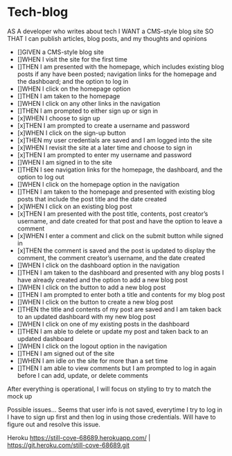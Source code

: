 # Tech-blog

AS A developer who writes about tech
I WANT a CMS-style blog site
SO THAT I can publish articles, blog posts, and my thoughts and opinions

* []GIVEN a CMS-style blog site
* []WHEN I visit the site for the first time
* []THEN I am presented with the homepage, which includes existing blog posts if any have been posted; navigation links for the homepage and the dashboard; and the option to log in
* []WHEN I click on the homepage option
* []THEN I am taken to the homepage
* []WHEN I click on any other links in the navigation
* []THEN I am prompted to either sign up or sign in
* [x]WHEN I choose to sign up
* [x]THEN I am prompted to create a username and password
* [x]WHEN I click on the sign-up button
* [x]THEN my user credentials are saved and I am logged into the site
* [x]WHEN I revisit the site at a later time and choose to sign in
* [x]THEN I am prompted to enter my username and password
* []WHEN I am signed in to the site
* []THEN I see navigation links for the homepage, the dashboard, and the option to log out
* []WHEN I click on the homepage option in the navigation
* []THEN I am taken to the homepage and presented with existing blog posts that include the post title and the date created
* [x]WHEN I click on an existing blog post
* [x]THEN I am presented with the post title, contents, post creator’s username, and date created for that post and have the option to leave a comment
* [x]WHEN I enter a comment and click on the submit button while signed in
* [x]THEN the comment is saved and the post is updated to display the comment, the comment creator’s username, and the date created
* []WHEN I click on the dashboard option in the navigation
* []THEN I am taken to the dashboard and presented with any blog posts I have already created and the option to add a new blog post
* []WHEN I click on the button to add a new blog post
* []THEN I am prompted to enter both a title and contents for my blog post
* []WHEN I click on the button to create a new blog post
* []THEN the title and contents of my post are saved and I am taken back to an updated dashboard with my new blog post
* []WHEN I click on one of my existing posts in the dashboard
* []THEN I am able to delete or update my post and taken back to an updated dashboard
* []WHEN I click on the logout option in the navigation
* []THEN I am signed out of the site
* []WHEN I am idle on the site for more than a set time
* []THEN I am able to view comments but I am prompted to log in again before I can add, update, or delete comments

After everything is operational, I will focus on styling to try to match the mock up

Possible issues...
Seems that user info is not saved, everytime I try to log in I have to sign up first and then log in using those credentials. Will have to figure out and resolve this issue.


Heroku
https://still-cove-68689.herokuapp.com/ | https://git.heroku.com/still-cove-68689.git